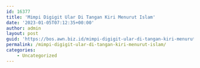 ```yaml
---
id: 16377
title: 'Mimpi Digigit Ular Di Tangan Kiri Menurut Islam'
date: '2023-01-05T07:12:35+00:00'
author: admin
layout: post
guid: 'https://bos.awn.biz.id/mimpi-digigit-ular-di-tangan-kiri-menurut-islam/'
permalink: /mimpi-digigit-ular-di-tangan-kiri-menurut-islam/
categories:
    - Uncategorized
---
```


